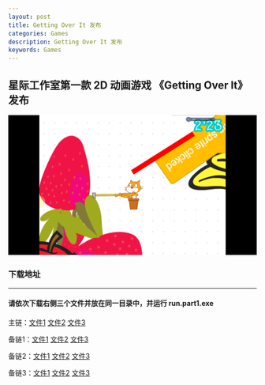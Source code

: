 ```yaml
---
layout: post
title: Getting Over It 发布
categories: Games
description: Getting Over It 发布
keywords: Games
---
```


## 星际工作室第一款 2D 动画游戏 《Getting Over It》 发布

![icon](https://raw.githubusercontent.com/Galaxy-Studio-Team/sources/master/Getting-Over-It/image-20200517083537434.png)

### 下载地址

---

#### 请依次下载右侧三个文件并放在同一目录中，并运行 run.part1.exe

主链：[文件1](https://code.aliyun.com/usermsi/source/raw/master/Getting-Over-It/run.part1.exe) [文件2](https://code.aliyun.com/usermsi/source/raw/master/Getting-Over-It/run.part2.rar) [文件3](https://code.aliyun.com/usermsi/source/raw/master/Getting-Over-It/run.part3.rar)

备链1：[文件1](https://galaxy-studio.coding.net/p/source/d/source/git/raw/master/Getting-Over-It/run.part1.exe) [文件2](https://galaxy-studio.coding.net/p/source/d/source/git/raw/master/Getting-Over-It/run.part2.rar) [文件3](https://galaxy-studio.coding.net/p/source/d/source/git/raw/master/Getting-Over-It/run.part3.rar)

备链2：[文件1](https://gitee.com/Galaxy-Studio-Code/sources/raw/master/Getting-Over-It/run.part1.exe) [文件2](https://gitee.com/Galaxy-Studio-Code/sources/raw/master/Getting-Over-It/run.part2.rar) [文件3](https://gitee.com/Galaxy-Studio-Code/sources/raw/master/Getting-Over-It/run.part3.rar)

备链3：[文件1](https://github.com/Galaxy-Studio-Team/sources/raw/master/Getting-Over-It/run.part1.exe) [文件2](https://github.com/Galaxy-Studio-Team/sources/raw/master/Getting-Over-It/run.part2.rar) [文件3](https://github.com/Galaxy-Studio-Team/sources/raw/master/Getting-Over-It/run.part3.rar)